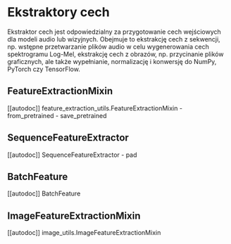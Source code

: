 <!--Copyright 2021 The HuggingFace Team. All rights reserved.

Licensed under the Apache License, Version 2.0 (the "License"); you may not use this file except in compliance with
the License. You may obtain a copy of the License at

http://www.apache.org/licenses/LICENSE-2.0

Unless required by applicable law or agreed to in writing, software distributed under the License is distributed on
an "AS IS" BASIS, WITHOUT WARRANTIES OR CONDITIONS OF ANY KIND, either express or implied. See the License for the
specific language governing permissions and limitations under the License.

⚠️ Note that this file is in Markdown but contain specific syntax for our doc-builder (similar to MDX) that may not be
rendered properly in your Markdown viewer.

-->

# Ekstraktory cech

Ekstraktor cech jest odpowiedzialny za przygotowanie cech wejściowych dla modeli audio lub wizyjnych. Obejmuje to ekstrakcję cech z sekwencji, np. wstępne przetwarzanie plików audio w celu wygenerowania cech spektrogramu Log-Mel, ekstrakcję cech z obrazów, np. przycinanie plików graficznych, ale także wypełnianie, normalizację i konwersję do NumPy, PyTorch czy TensorFlow.


## FeatureExtractionMixin

[[autodoc]] feature_extraction_utils.FeatureExtractionMixin
    - from_pretrained
    - save_pretrained

## SequenceFeatureExtractor

[[autodoc]] SequenceFeatureExtractor
    - pad

## BatchFeature

[[autodoc]] BatchFeature

## ImageFeatureExtractionMixin

[[autodoc]] image_utils.ImageFeatureExtractionMixin
